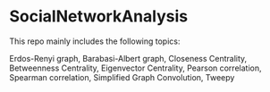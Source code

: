 # SocialNetworkAnalysis

This repo mainly includes the following topics:

Erdos-Renyi graph, Barabasi-Albert graph, Closeness Centrality, Betweenness Centrality, Eigenvector Centrality, Pearson correlation, Spearman correlation, Simplified Graph Convolution, Tweepy
